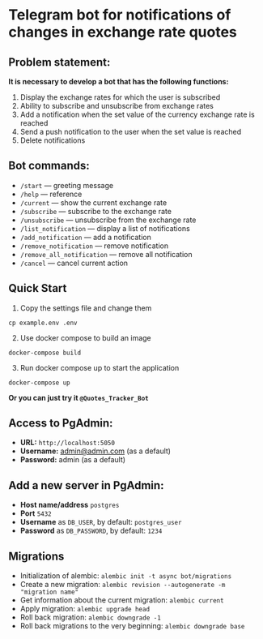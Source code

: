 # Telegram bot for notifications of changes in exchange rate quotes

## Problem statement:

**It is necessary to develop a bot that has the following functions:**

1. Display the exchange rates for which the user is subscribed
2. Ability to subscribe and unsubscribe from exchange rates
3. Add a notification when the set value of the currency exchange rate is reached
4. Send a push notification to the user when the set value is reached
5. Delete notifications

## Bot commands:

- `/start` — greeting message
- `/help` — reference
- `/current` — show the current exchange rate
- `/subscribe` — subscribe to the exchange rate
- `/unsubscribe` — unsubscribe from the exchange rate
- `/list_notification` — display a list of notifications
- `/add_notification` — add a notification
- `/remove_notification` — remove notification
- `/remove_all_notification` — remove all notification
- `/cancel` — cancel current action

## Quick Start

1. Copy the settings file and change them

```
cp example.env .env
```

2. Use docker compose to build an image

```
docker-compose build
```

3. Run docker compose up to start the application

```
docker-compose up
```

**Or you can just try it `@Quotes_Tracker_Bot`**

## Access to PgAdmin:

* **URL:** `http://localhost:5050`
* **Username:** admin@admin.com (as a default)
* **Password:** admin (as a default)

## Add a new server in PgAdmin:

* **Host name/address** `postgres`
* **Port** `5432`
* **Username** as `DB_USER`, by default: `postgres_user`
* **Password** as `DB_PASSWORD`, by default: `1234`

## Migrations

* Initialization of alembic: `alembic init -t async bot/migrations`
* Create a new migration: `alembic revision --autogenerate -m "migration name"`
* Get information about the current migration: `alembic current`
* Apply migration: `alembic upgrade head`
* Roll back migration: `alembic downgrade -1`
* Roll back migrations to the very beginning: `alembic downgrade base`
